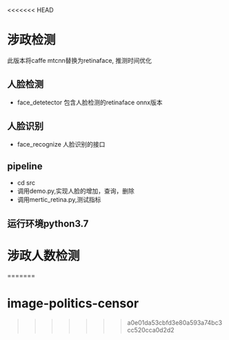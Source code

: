<<<<<<< HEAD
# 涉政检测

此版本将caffe mtcnn替换为retinaface, 推测时间优化

## 人脸检测
- face_detetector 包含人脸检测的retinaface onnx版本

## 人脸识别
- face_recognize 人脸识别的接口

## pipeline
- cd src
- 调用demo.py,实现人脸的增加，查询，删除
- 调用mertic_retina.py,测试指标

## 运行环境python3.7

# 涉政人数检测
=======
# image-politics-censor
>>>>>>> a0e01da53cbfd3e80a593a74bc3cc520cca0d2d2
